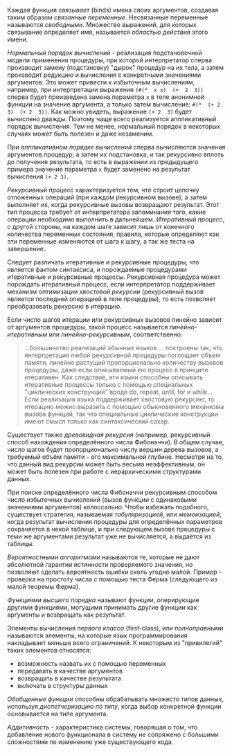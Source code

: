 Каждая  функция  *связывает* (binds)  имена  своих  аргументов, создавая  таким
образом *связанные переменные*. Несвязанные переменные называются *свободными*.
Множество  выражений,   для  которых  связывание  определяет   имя,  называется
*областью действия* этого имени.

*Нормальный порядок  вычислений* - реализация подстановочной  модели применения
процедуры,  при которой  интерпретатор сперва  производит замену  (подстановку)
"дырок"  процедур на  их  тела,  а затем  производит  редукцию  и вычисления  с
конкретными значениями аргументов. Это может привести к избыточным вычислениям,
например,  при интерпретации  выражения  `(#(*  x x)  (+  2  3))` сперва  будет
произведена  замена  параметра  `x`  в   теле  анонимной  функции  на  значение
аргумента,  а только  затем вычисление:  `#(*  (+ 2  3)  (+ 2  3))`. Как  можно
увидеть,  выражение  `(+ 2  3)`  будет  вычислено  дважды. Поэтому  чаще  всего
реализуется аппликативный порядок вычисления.  Тем не менее, нормальный порядок
в некоторых случаях может быть полезен и даже незаменим.

При *аппликативном  порядке вычислений* сперва вычисляются  значения аргументов
процедур,  а  затем  их  подстановка,  и так  рекурсивно  вплоть  до  получения
результата, то есть  в выражении из предыдущего примера  значение параметра `x`
будет заменено на результат вычисления `(+ 2 3)`.

*Рекурсивный  процесс*  характеризуется  тем,  что  строит  цепочку  отложенных
операций  (при  каждом  рекурсивном  вызове),   а  затем  выполняет  их,  когда
рекурсивные  вызовы   возвращают  результат.  Этот  тип   процесса  требует  от
интерпретатора  запоминания   того,  какие  операции  необходимо   выполнить  в
дальнейшем. *Итеративный  процесс*, с  другой стороны,  на каждом  шаге зависит
лишь от конечного количества  переменных состояния, правила, которые определяют
как эти переменные изменяются от шага к шагу, а так же теста на завершение.

Следует  различать итеративные  и  рекурсивные процедуры,  что является  фактом
синтаксиса,  и  порождаемые  процедурами итеративные  и  рекурсивные  процессы.
Рекурсивная процедура  может порождать итеративный процесс,  если интерпретатор
поддерживает  механизм  оптимизации  *хвостовой  рекурсии*  (рекурсивный  вызов
является последней операцией в теле процедуры), то есть позволяет преобразовать
рекурсию в итерацию.

Если  число  шагов   итерации  или  рекурсивных  вызовов   линейно  зависит  от
аргументов  процедуры,  такой   процесс  называется  *линейно-итеративным*  или
*линейно-рекурсивным*, соответственно.

> ...большинство   реализаций   обычных   языков  ...   построены   так,   что
> интерпретация   любой  рекурсивной   процедуры   поглощает  объем   памяти,
> линейно растущий  пропорционально количеству  вызовов процедуры,  даже если
> описываемый  ею процесс  в  принципе итеративен.  Как  следствие, эти  языки
> способны  описывать   итеративные  процессы  только  с   помощью  специальных
> "циклических  конструкций" вроде  do,  repeat, until,  for  и while...  Если
> реализация языка поддерживает хвостовую  рекурсию, то итерацию можно выразить
> с  помощью  обыкновенного  механизма  вызова функций,  так  что  специальные
> циклические конструкции имеют смысл только как синтаксический сахар.

Существует   также  *древовидная   рекурсия*   (например,  рекурсивный   способ
нахождения определённого  числа Фибоначчи). В  общем случае, число  шагов будет
пропорционально числу  вершин дерева  вызовов, а требуемый  объём памяти  - его
максимальной глубине. Несмотря на то, что данный вид рекурсии может быть весьма
неэффективным, он  может быть полезен  при работе с  иерархическими структурами
данных.

При поиске определённого числа  Фибоначчи рекурсивным способом число избыточных
вычислений  (вызов функции  с одинаковыми  значениями аргументов)  колоссально.
Чтобы  избежать подобного,  существует стратегия,  называемая *табуляризацией*,
или  *мемоизацией*,  когда  результат  вычисления  процедуры  для  определённых
параметров сохраняется в некой таблице, и при следующем вызове процедуры с теми
же аргументами результат уже не вычисляется, а выдаётся из таблицы.

*Вероятностными алгоритмами* называются те, которые не дают абсолютной гарантии
истинности проверяемого значения, но позволяют сделать вероятность ошибки сколь
угодно  малой. Пример  -  проверка  на простоту  числа  с  помощью теста  Ферма
(следующего из малой теоремы Ферма).

*Функциями высшего  порядка* называют  функции, оперирующие  другими функциями,
могущими принимать другие функции как аргументы и возвращать как результат.

Элементы  вычисления   *первого  класса*  (first-class),   или  *полноправными*
называются элементы, на которые  язык программирования накладывает меньше всего
ограничений. К некоторым из "привилегий" таких элементов относятся:

- возможность назвать их с помощью переменных
- передавать в качестве аргументов
- возвращать в качестве результата
- включать в структуры данных

*Обобщенные  функции* способны  обрабатывать множесто  типов данных,  используя
*диспетчеризацию по типу*, когда выбор  конкретной функции основывается на типе
аргумента.

*Аддитивность* - характеристика системы, говорящая о том, что добавление нового
функционала  в систему  не сопряжено  с большими  сложностями по  изменению уже
существующего кода.
